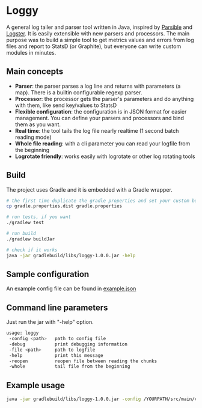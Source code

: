 # Loggy

A general log tailer and parser tool written in Java, inspired by [Parsible](https://github.com/Yipit/parsible) and [Logster](https://github.com/etsy/logster). It is easily extensible with new parsers and processors. The main purpose was to build a simple tool to get metrics values and errors from log files and report to StatsD (or Graphite), but everyone can write custom modules in minutes.

## Main concepts

* **Parser**: the parser parses a log line and returns with parameters (a map). There is a builtin configurable regexp parser.
* **Processor**: the processor gets the parser's parameters and do anything with them, like send key/values to StatsD
* **Flexible configuration**: the configuration is in JSON format for easier management. You can define your parsers and processors and bind them as you want.
* **Real time**: the tool tails the log file nearly realtime (1 second batch reading mode)
* **Whole file reading**: with a cli parameter you can read your logfile from the beginning
* **Logrotate friendly**: works easily with logrotate or other log rotating tools

## Build

The project uses Gradle and it is embedded with a Gradle wrapper.

```bash
# the first time duplicate the gradle properties and set your custom build config (like Archiva)
cp gradle.properties.dist gradle.properties

# run tests, if you want
./gradlew test

# run build
./gradlew buildJar

# check if it works
java -jar gradlebuild/libs/loggy-1.0.0.jar -help
```
 
## Sample configuration

An example config file can be found in [example.json](src/main/config/example.json)

## Command line parameters

Just run the jar with "-help" option.

```bash
usage: loggy
 -config <path>   path to config file
 -debug           print debugging information
 -file <path>     path to logfile
 -help            print this message
 -reopen          reopen file between reading the chunks
 -whole           tail file from the beginning
```

## Example usage

```bash
java -jar gradlebuild/libs/loggy-1.0.0.jar -config /YOURPATH/src/main/config/test.json -file /YOURPATH/foo.log -debug -whole
```
